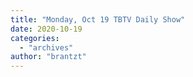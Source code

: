 ```yaml
---
title: "Monday, Oct 19 TBTV Daily Show"
date: 2020-10-19
categories: 
  - "archives"
author: "brantzt"
---
```



